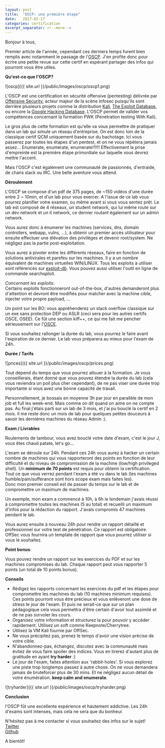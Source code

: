 ```yaml
---
layout: post
title:  "OSCP: une première étape"
date:   2017-02-17
categories: certification
excerpt_separator: <!--more-->
---
```

Bonjour à tous,
  
Premier article de l'année, cependant ces derniers temps furent bien remplis avec notamment le passage de l'[OSCP](https://www.offensive-security.com/information-security-certifications/oscp-offensive-security-certified-professional/). J'en profite donc pour écrire une petite revue sur cette certif en espérant partager des infos qui pourront vous être utiles.
<!--more-->
  
**Qu'est-ce que l'OSCP?**
  
![oscp]({{ site.url }}/public/images/oscp/oscp1.png)

L'OSCP est une certification en sécurité offensive (pentesting) délivrée par [Offensive Security](https://www.offensive-security.com/), acteur majeur de la scène infosec puisqu'ils sont derrière plusieurs projets comme la distribution [Kali](https://www.kali.org/), [The Exploit Database](https://www.exploit-db.com/), ou encore la [Google Hacking Database](https://www.exploit-db.com/google-hacking-database/).  L'OSCP permet de valider vos compétences concernant la formation PWK (Penetration testing With Kali).
  
Le gros plus de cette formation est qu'elle va vous permettre de pratiquer dans un lab qui simule un réseau d'entreprise. On est donc loin de la classique certif QCM uniquement basée sur du bachotage. Ici vous passerez par toutes les étapes d'un pentest, et on ne vous répètera jamais assez... Enumerate, enumerate, enumerate!!!!!! Effectivement la prise d'empreinte est la première étape primordiale sur laquelle vous devrez mettre l'accent.
  
Mais l'OSCP c'est également une communauté de passionnés, d'entraide, de chans slack ou IRC. Une belle aventure vous attend.  
  
  
**Déroulement**
  
L'OSCP se compose d'un pdf de 375 pages, de ~150 vidéos d'une durée entre 2 ~ 10min, et d'un lab pour vous exercer. A l'issue de ce lab vous pourrez planifier votre examen, ou même avant si vous vous sentez prêt. Le lab est composé de 4 réseaux, un student network, qui lui même route sur un dev network et un it network, ce dernier routant également sur un admin network.  
  
Vous aurez donc à énumerer les machines (services, dns, domain controllers, webapp, vulns, ...), à obtenir un premier accès utilisateur pour ensuite effectuer une élévation des privilèges et devenir root/system. Ne négligez pas la partie post-exploitation.  
    
Vous aurez à pivoter entre les différents réseaux, faire en fonction de solutions antivirales et parefeu sur les machines. Il y a un nombre équivalent de machines virtuelles WIN/LINUX. Tous les exploits à utiliser sont référencés sur [exploit-db](https://www.exploit-db.com/). Vous pouvez aussi utiliser l'outil en ligne de commande searchsploit.  
  
_Concernant les exploits_:  
Certains exploits fonctionneront out-of-the-box, d'autres demanderont plus d'attention et devront être modifiés pour matcher avec la machine cible, injecter votre propre payload, ...  
  
Un point sur les BO: vous appréhenderez un stack overflow classique sur un exe sans protection DEP ou ASLR (ceci sera pour les autres certifs OSCE, OSEE). Ce fût une section kiff++, ce qui me fait me pencher sérieusement sur l'[OSCE](https://www.offensive-security.com/information-security-certifications/osce-offensive-security-certified-expert/).
  
Si vous souhaitez rallonger la durée du lab, vous pourrez le faire avant l'expiration de ce dernier. Le lab vous préparera au mieux pour l'exam de 24h.  
  
  
**Durée / Tarifs**  
  
![prices]({{ site.url }}/public/images/oscp/prices.png)  
  
Tout dépend du temps que vous pourrez allouer à la formation. Je vous conseillerais, étant donné que vous pouvez étendre la durée du lab (cela vous reviendra un poil plus cher cependant), de ne pas viser une durée trop importante si vous avez une bonne capacité de travail.  
  
Personnellement, je bossais en moyenne 3h par jour en parallèle de mon job et full les week-end. Mais comme on dit quand on aime on ne compte pas. Au final j'étais parti sur un lab de 3 mois, et j'ai pu bouclé la certif en 2 mois. Il me reste donc un mois de lab pour quelques petites douceurs à savoir les dernières machines du réseau Admin :).  
  
  
**Exam / Livrables**
  
Roulements de tambour, vous avez bouclé votre date d'exam, c'est le jour J, vous êtes chaud patate, let's go...  

L'exam se déroule sur 24h. Pendant ces 24h vous aurez à hacker un certain nombre de machines qui vous rapporteront des points en fonction de leur difficulté et du niveau de compromission de la machine (low/high privileged shell).  Un **minimum de 70 points** est requis pour obtenir la certification. Tout ce que vous verrez pendant l'exam a été vu dans le lab (les machines humble/pain/sufferance sont hors scope exam mais faites les).  
Donc mon premier conseil est de passer du temps sur le lab et de compromettre un maximum de machines. 
  
Un exemple, mon exam a commencé à 10h, à 6h le lendemain j'avais réussi à compromettre toutes les machines (5 au total) et recueilli un maximum d'infos pour la rédaction du rapport. J'avais compromis 47 machines pendant le lab.  
  
Vous aurez ensuite à nouveau 24h pour rendre un rapport détaillé et professionnel sur votre test de pénétration. Ce rapport est obligatoire. OffSec vous fournira un template de rapport que vous pourrez utiliser si vous le souhaitez.  
  
__Point bonus__:  
  
Vous pouvez rendre un rapport sur les exercices du PDF et sur les machines compromises du lab. Chaque rapport peut vous rapporter 5 points (un total de 10 points bonus).  
  
  
**Conseils**
  
 - Rédigez les rapports concernant les exercices du pdf et les étapes pour compromettre les machines du lab (10 machines minimum requises). Ces points pourront vous être précieux et vous enlèveront une dose de stress le jour de l'exam. Et puis ne serait-ce que sur un plan pédagogique cela vous permettra d'être certain d'avoir tout assimilé et de ne pas survoler les cours.
 - Organisez votre information et structurez la pour pouvoir y accéder rapidement. Utilisez un soft comme Keepnote/Cherrytree.
 - Utilisez la VM Kali fournie par OffSec.
 - Ne vous précipitez pas, prenez le temps d'avoir une vision précise de votre cible.
 - N'abandonnez-pas, échangez, discutez avec la communauté mais évitez de vous faire spoiler des indices. Vous en tirerez d'autant plus de gratitude en ayant **try harder** :)
 - Le jour de l'exam, faites attention aux 'rabbit-holes'. Si vous explorez une piste trop longtemps passez à autre chose. On ne vous demandera jamais de bruteforcer plus de 30 mins. Et ne négligez aucun détail de votre énumération. **keep calm and enumerate**.
  
![tryharder]({{ site.url }}/public/images/oscp/tryharder.png)  
  
  
**Conclusion**
  
l'OSCP fût une excellente expérience et hautement addictive. Les 24h d'exams sont intenses, mais cela ne sera que du bonheur.  
  
  
N'hésitez pas à me contacter si vous souhaitez des infos sur le sujet!  
[Twitter](https://twitter.com/phackt_ul)  
[Github](https://github.com/phackt)
  
A bientôt!
